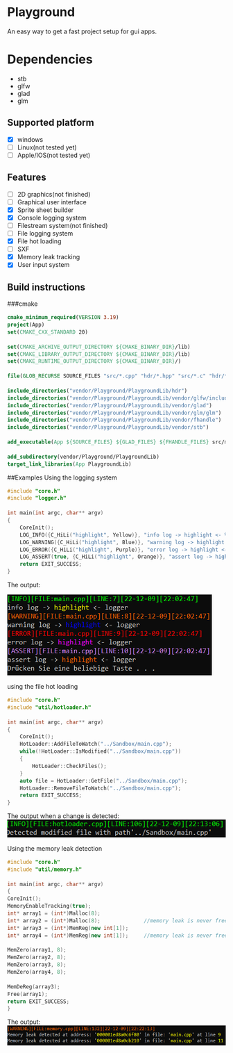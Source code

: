 # Playground
An easy way to get a fast project setup for gui apps.

# Dependencies
- stb
- glfw
- glad
- glm

## Supported platform
- [x] windows
- [ ] Linux(not tested yet)
- [ ] Apple/IOS(not tested yet)
## Features
- [ ] 2D graphics(not finished)
- [ ] Graphical user interface
- [x] Sprite sheet builder
- [x] Console logging system
- [ ] Filestream system(not finished)
- [ ] File logging system
- [x] File hot loading
- [ ] SXF 
- [x] Memory leak tracking
- [x] User input system

## Build instructions
###cmake
```cmake
cmake_minimum_required(VERSION 3.19)
project(App)
set(CMAKE_CXX_STANDARD 20)

set(CMAKE_ARCHIVE_OUTPUT_DIRECTORY ${CMAKE_BINARY_DIR}/lib)
set(CMAKE_LIBRARY_OUTPUT_DIRECTORY ${CMAKE_BINARY_DIR}/lib)
set(CMAKE_RUNTIME_OUTPUT_DIRECTORY ${CMAKE_BINARY_DIR}/)

file(GLOB_RECURSE SOURCE_FILES "src/*.cpp" "hdr/*.hpp" "src/*.c" "hdr/*.h")

include_directories("vendor/Playground/PlaygroundLib/hdr")
include_directories("vendor/Playground/PlaygroundLib/vendor/glfw/include")
include_directories("vendor/Playground/PlaygroundLib/vendor/glad")
include_directories("vendor/Playground/PlaygroundLib/vendor/glm/glm")
include_directories("vendor/Playground/PlaygroundLib/vendor/fhandle")
include_directories("vendor/Playground/PlaygroundLib/vendor/stb")

add_executable(App ${SOURCE_FILES} ${GLAD_FILES} ${FHANDLE_FILES} src/main.cpp)

add_subdirectory(vendor/Playground/PlaygroundLib)
target_link_libraries(App PlaygroundLib)
```
##Examples
Using the logging system
````cpp
#include "core.h"
#include "logger.h"

int main(int argc, char** argv)
{
    CoreInit();
    LOG_INFO({C_HiLi("highlight", Yellow)}, "info log -> highlight <- %s", "logger")
    LOG_WARNING({C_HiLi("highlight", Blue)}, "warning log -> highlight <- %s", "logger")
    LOG_ERROR({C_HiLi("highlight", Purple)}, "error log -> highlight <- %s", "logger")
    LOG_ASSERT(true, {C_HiLi("highlight", Orange)}, "assert log -> highlight <- %s", "logger")
    return EXIT_SUCCESS;
}
````
The output:

![Logger Example](assets/images/markdown/img.png)

using the file hot loading
````c++
#include "core.h"
#include "util/hotloader.h"

int main(int argc, char** argv)
{
    CoreInit();
    HotLoader::AddFileToWatch("../Sandbox/main.cpp");
    while(!HotLoader::IsModified("../Sandbox/main.cpp"))
    {
        HotLoader::CheckFiles();
    }
    auto file = HotLoader::GetFile("../Sandbox/main.cpp");
    HotLoader::RemoveFileToWatch("../Sandbox/main.cpp");
    return EXIT_SUCCESS;
}
````
The output when a change is detected:
![Hot loading](assets/images/markdown/img_1.png)

Using the memory leak detection
```c++
#include "core.h"
#include "util/memory.h"

int main(int argc, char** argv)
{
CoreInit();
MemoryEnableTracking(true);
int* array1 = (int*)Malloc(8);
int* array2 = (int*)Malloc(8);              //memory leak is never freed
int* array3 = (int*)MemReg(new int[1]);
int* array4 = (int*)MemReg(new int[1]);     //memory leak is never freed

MemZero(array1, 8);
MemZero(array2, 8);
MemZero(array3, 8);
MemZero(array4, 8);

MemDeReg(array3);
Free(array1);
return EXIT_SUCCESS;
}
```
The output:
![Memory tracking](assets/images/markdown/img_2.png)